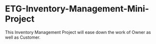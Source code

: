 # ETG-Inventory-Management-Mini-Project
This Inventory Management Project will ease down the work of Owner as well as Customer. 
